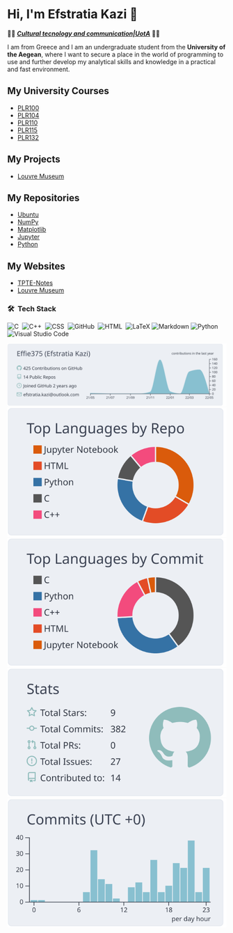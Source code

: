 # Hi, I'm Efstratia Kazi 👋

👩‍🎓 _**[Cultural tecnology and communication|UotA](http://www.ct.aegean.gr/En/En_Index)**_ 👩‍🎓

I am from Greece and I am an undergraduate student from the **University of the Aegean**, where I want to secure a place in the world of programming to use and further develop my analytical skills and knowledge in a practical and fast environment.

## My University Courses

- [PLR100](https://github.com/Effie375/PLR100)
- [PLR104](https://github.com/Effie375/PLR104)
- [PLR110](https://github.com/Effie375/PLR110)
- [PLR115](https://github.com/Effie375/PLR115)
- [PLR132](https://github.com/Effie375/PLR132)

## My Projects

- [Louvre Museum](https://github.com/Effie375/louvre-museum)

## My Repositories
- [Ubuntu](https://github.com/Effie375/Ubuntu)
- [NumPy](https://github.com/Effie375/NumPy)
- [Matplotlib](https://github.com/Effie375/Matplotlib)
- [Jupyter](https://github.com/Effie375/Jupyter)
- [Python](https://github.com/Effie375/Python)

## My Websites

- [TPTE-Notes](https://effie13kaz.wixsite.com/tpte-notes)
- [Louvre Museum](http://louvre-museum.atwebpages.com/)

### 🛠 &nbsp;Tech Stack

![C](https://img.shields.io/badge/-C-05122A?style=flat&logo=C&logoColor=A8B9CC)&nbsp;
![C++](https://img.shields.io/badge/-C++-05122A?style=flat&logo=C%2B%2B&logoColor=00599C)&nbsp;
![CSS](https://img.shields.io/badge/-CSS-05122A?style=flat&logo=CSS3&logoColor=1572B6)&nbsp;
![GitHub](https://img.shields.io/badge/-GitHub-05122A?style=flat&logo=github)&nbsp;
![HTML](https://img.shields.io/badge/-HTML-05122A?style=flat&logo=HTML5)&nbsp;
![LaTeX](https://img.shields.io/badge/-LaTeX-05122A?style=flat&logo=LaTeX)
![Markdown](https://img.shields.io/badge/-Markdown-05122A?style=flat&logo=markdown)
![Python](https://img.shields.io/badge/-Python-05122A?style=flat&logo=python)&nbsp;
![Visual Studio Code](https://img.shields.io/badge/-Visual%20Studio%20Code-05122A?style=flat&logo=visual-studio-code&logoColor=007ACC)&nbsp;


[![](https://raw.githubusercontent.com/Effie375/Effie375/main/profile-summary-card-output/nord_bright/0-profile-details.svg)](https://github.com/vn7n24fzkq/github-profile-summary-cards)
[![](https://raw.githubusercontent.com/Effie375/Effie375/main/profile-summary-card-output/nord_bright/1-repos-per-language.svg)](https://github.com/vn7n24fzkq/github-profile-summary-cards) [![](https://raw.githubusercontent.com/Effie375/Effie375/main/profile-summary-card-output/nord_bright/2-most-commit-language.svg)](https://github.com/vn7n24fzkq/github-profile-summary-cards)
[![](https://raw.githubusercontent.com/Effie375/Effie375/main/profile-summary-card-output/nord_bright/3-stats.svg)](https://github.com/vn7n24fzkq/github-profile-summary-cards) [![](https://raw.githubusercontent.com/Effie375/Effie375/main/profile-summary-card-output/nord_bright/4-productive-time.svg)](https://github.com/vn7n24fzkq/github-profile-summary-cards)
